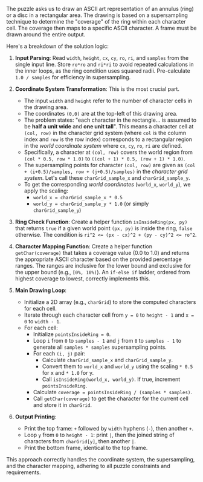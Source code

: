 The puzzle asks us to draw an ASCII art representation of an annulus (ring) or a disc in a rectangular area. The drawing is based on a supersampling technique to determine the "coverage" of the ring within each character cell. The coverage then maps to a specific ASCII character. A frame must be drawn around the entire output.

Here's a breakdown of the solution logic:

1.  **Input Parsing**: Read `width`, `height`, `cx`, `cy`, `ro`, `ri`, and `samples` from the single input line. Store `ro*ro` and `ri*ri` to avoid repeated calculations in the inner loops, as the ring condition uses squared radii. Pre-calculate `1.0 / samples` for efficiency in supersampling.

2.  **Coordinate System Transformation**: This is the most crucial part.
    *   The input `width` and `height` refer to the number of character cells in the drawing area.
    *   The coordinates `(0,0)` are at the top-left of this drawing area.
    *   The problem states: "each character in the rectangle... is assumed to be **half a unit wide** and **one unit tall**". This means a character cell at `(col, row)` in the character grid system (where `col` is the column index and `row` is the row index) corresponds to a rectangular region in the *world coordinate system* where `cx`, `cy`, `ro`, `ri` are defined.
    *   Specifically, a character at `(col, row)` covers the world region from `(col * 0.5, row * 1.0)` to `((col + 1) * 0.5, (row + 1) * 1.0)`.
    *   The supersampling points for character `(col, row)` are given as `(col + (i+0.5)/samples, row + (j+0.5)/samples)` in the *character grid system*. Let's call these `charGrid_sample_x` and `charGrid_sample_y`.
    *   To get the corresponding *world coordinates* (`world_x`, `world_y`), we apply the scaling:
        *   `world_x = charGrid_sample_x * 0.5`
        *   `world_y = charGrid_sample_y * 1.0` (or simply `charGrid_sample_y`)

3.  **Ring Check Function**: Create a helper function `isInsideRing(px, py)` that returns `true` if a given world point `(px, py)` is inside the ring, `false` otherwise. The condition is `ri^2 <= (px - cx)^2 + (py - cy)^2 <= ro^2`.

4.  **Character Mapping Function**: Create a helper function `getChar(coverage)` that takes a coverage value (0.0 to 1.0) and returns the appropriate ASCII character based on the provided percentage ranges. The ranges are inclusive for the lower bound and exclusive for the upper bound (e.g., `[0%, 10%)`). An `if-else if` ladder, ordered from highest coverage to lowest, correctly implements this.

5.  **Main Drawing Loop**:
    *   Initialize a 2D array (e.g., `charGrid`) to store the computed characters for each cell.
    *   Iterate through each character cell from `y = 0` to `height - 1` and `x = 0` to `width - 1`.
    *   For each cell:
        *   Initialize `pointsInsideRing = 0`.
        *   Loop `i` from `0` to `samples - 1` and `j` from `0` to `samples - 1` to generate all `samples * samples` supersampling points.
        *   For each `(i, j)` pair:
            *   Calculate `charGrid_sample_x` and `charGrid_sample_y`.
            *   Convert them to `world_x` and `world_y` using the scaling `* 0.5` for x and `* 1.0` for y.
            *   Call `isInsideRing(world_x, world_y)`. If true, increment `pointsInsideRing`.
        *   Calculate `coverage = pointsInsideRing / (samples * samples)`.
        *   Call `getChar(coverage)` to get the character for the current cell and store it in `charGrid`.

6.  **Output Printing**:
    *   Print the top frame: `+` followed by `width` hyphens (`-`), then another `+`.
    *   Loop `y` from `0` to `height - 1`: print `|`, then the joined string of characters from `charGrid[y]`, then another `|`.
    *   Print the bottom frame, identical to the top frame.

This approach correctly handles the coordinate system, the supersampling, and the character mapping, adhering to all puzzle constraints and requirements.